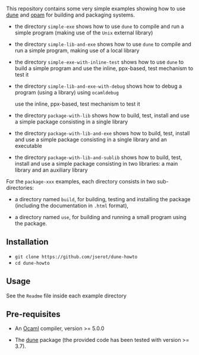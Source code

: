 This repository contains some very simple examples showing how to use 
[dune](https://github.com/ocaml/dune) and [opam](http://opam.ocaml.org) for building and packaging systems.

* the directory `simple-exe` shows how to use `dune` to compile and run a simple program (making use
  of the `Unix` external library)

* the directory `simple-lib-and-exe` shows how to use `dune` to compile and run a simple program, making use
  of a local library

* the directory `simple-exe-with-inline-test` shows how to use `dune` to build a simple program and
  use the inline, ppx-based, test mechanism to test it

* the directory `simple-lib-and-exe-with-debug` shows how to debug a program (using a library) using
  `ocamldebug`
  
  use the inline, ppx-based, test mechanism to test it

* the directory `package-with-lib` shows how to build, test, install and use a simple package consisting in a
  single library

* the directory `package-with-lib-and-exe` shows how to build, test, install and use a simple package consisting in a
  single library and an executable

* the directory `package-with-lib-and-sublib` shows how to build, test, install and use a simple
  package consisting in two libraries: a main library and an auxiliary library 

For the `package-xxx` examples, each directory consists in two sub-directories:

* a directory named `build`, for building, testing and installing the package (including the
  documentation in `.html` format),

* a directory named `use`, for building and running a small program using the package.

Installation
------------

  * `git clone https://github.com/jserot/dune-howto`
  * `cd dune-howto`

Usage
-----

See the `Readme` file inside each example directory

Pre-requisites
--------------

* An [Ocaml](http://ocaml.org/docs/install.html) compiler, version >= 5.0.0

* The [dune](https://opam.ocaml.org/packages/dune)
  package (the provided code has been tested with version >= 3.7).

